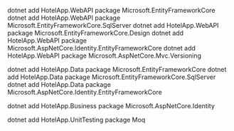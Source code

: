 <!-- Add package to HotelApp.WebAPI -->
dotnet add HotelApp.WebAPI package Microsoft.EntityFrameworkCore
dotnet add HotelApp.WebAPI package Microsoft.EntityFrameworkCore.SqlServer
dotnet add HotelApp.WebAPI package Microsoft.EntityFrameworkCore.Design
dotnet add HotelApp.WebAPI package Microsoft.AspNetCore.Identity.EntityFrameworkCore
dotnet add HotelApp.WebAPI package Microsoft.AspNetCore.Mvc.Versioning

<!-- Add package to HotelApp.Data -->
dotnet add HotelApp.Data package Microsoft.EntityFrameworkCore
dotnet add HotelApp.Data package Microsoft.EntityFrameworkCore.SqlServer
dotnet add HotelApp.Data package Microsoft.AspNetCore.Identity.EntityFrameworkCore

<!-- Add package to HotelApp.Business -->
dotnet add HotelApp.Business package Microsoft.AspNetCore.Identity

<!-- Add package to HotelApp.UnitTesting -->
dotnet add HotelApp.UnitTesting package Moq
